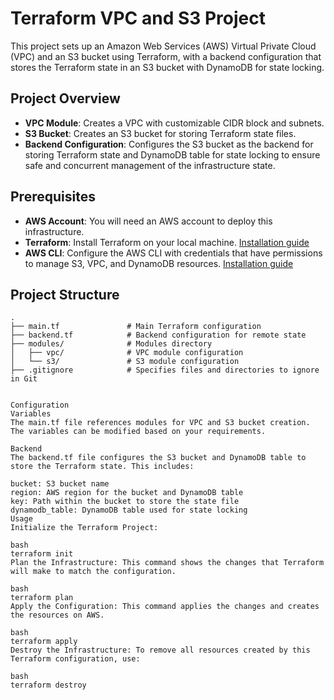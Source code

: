 # Terraform VPC and S3 Project

This project sets up an Amazon Web Services (AWS) Virtual Private Cloud (VPC) and an S3 bucket using Terraform, with a backend configuration that stores the Terraform state in an S3 bucket with DynamoDB for state locking.

## Project Overview

- **VPC Module**: Creates a VPC with customizable CIDR block and subnets.
- **S3 Bucket**: Creates an S3 bucket for storing Terraform state files.
- **Backend Configuration**: Configures the S3 bucket as the backend for storing Terraform state and DynamoDB table for state locking to ensure safe and concurrent management of the infrastructure state.

## Prerequisites

- **AWS Account**: You will need an AWS account to deploy this infrastructure.
- **Terraform**: Install Terraform on your local machine. [Installation guide](https://learn.hashicorp.com/terraform/getting-started/install.html)
- **AWS CLI**: Configure the AWS CLI with credentials that have permissions to manage S3, VPC, and DynamoDB resources. [Installation guide](https://docs.aws.amazon.com/cli/latest/userguide/install-cliv2.html)

## Project Structure

```plaintext
.
├── main.tf               # Main Terraform configuration
├── backend.tf            # Backend configuration for remote state
├── modules/              # Modules directory
│   ├── vpc/              # VPC module configuration
│   └── s3/               # S3 module configuration
├── .gitignore            # Specifies files and directories to ignore in Git


Configuration
Variables
The main.tf file references modules for VPC and S3 bucket creation. The variables can be modified based on your requirements.

Backend
The backend.tf file configures the S3 bucket and DynamoDB table to store the Terraform state. This includes:

bucket: S3 bucket name
region: AWS region for the bucket and DynamoDB table
key: Path within the bucket to store the state file
dynamodb_table: DynamoDB table used for state locking
Usage
Initialize the Terraform Project:

bash
terraform init
Plan the Infrastructure: This command shows the changes that Terraform will make to match the configuration.

bash
terraform plan
Apply the Configuration: This command applies the changes and creates the resources on AWS.

bash
terraform apply
Destroy the Infrastructure: To remove all resources created by this Terraform configuration, use:

bash
terraform destroy
